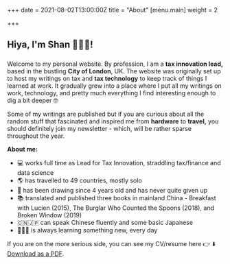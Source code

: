 +++
date = 2021-08-02T13:00:00Z
title = "About"
[menu.main]
weight = 2

+++
## Hiya, I'm **Shan 👩🏻‍💻**!

##### 

Welcome to my personal website. By profession, I am a **tax innovation lead,** based in the bustling **City of London**, UK.  The website was originally set up to host my writings on tax and **tax technology** to keep track of things I learned at work. It gradually grew into a place where I put all my writings on work, technology, and pretty much everything I find interesting enough to dig a bit deeper 🤓

Some of my writings are published but if you are curious about all the random stuff that fascinated and inspired me from **hardware** to **travel,** you should definitely join my newsletter - which, will be rather sparse throughout the year.

**About me:**

* 💻 works full time as Lead for Tax Innovation, straddling tax/finance and data science
* 🌎 has travelled to 49 countries, mostly solo
* 🎨 has been drawing since 4 years old and has never quite given up
* 📚 translated and published three books in mainland China - Breakfast with Lucien (2015), The Burglar Who Counted the Spoons (2018), and Broken Window (2019)
* 🇨🇳🇯🇵 can speak Chinese fluently and some basic Japanese
* 🙇🏻‍♀️ is always learning something new, every day

If you are on the more serious side, you can see my CV/resume here 👉 ⬇️ [Download as a PDF]([https://github.com/bobbleoxs/shantax/blob/master/static/uploads/Shan%20Sun%20Mar%2023.pdf] "Download as PDF").
